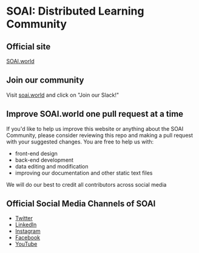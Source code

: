# SOAI: Distributed Learning Community

## Official site
[SOAI.world](https://soai.world)


## Join our community
Visit [soai.world](https://soai.world) and click on "Join our Slack!"


## Improve SOAI.world one pull request at a time

If you'd like to help us improve this website or anything about the SOAI Community, please consider reviewing this repo and making a pull request with your suggested changes. You are free to help us with:
* front-end design 
* back-end development
* data editing and modification
* improving our documentation and other static text files

We will do our best to credit all contributors across social media

## Official Social Media Channels of **SOAI**

* [Twitter](https://twitter.com/SchoolOfAIOffic)
* [LinkedIn](https://www.linkedin.com/company/school-of-ai)
* [Instagram](https://www.instagram.com/school_of_ai/)
* [Facebook](https://www.facebook.com/SchoolOfAIOfficial/)
* [YouTube](https://www.youtube.com/channel/UCQ8OQiZVV5ZRGdiBe3LmITw)
